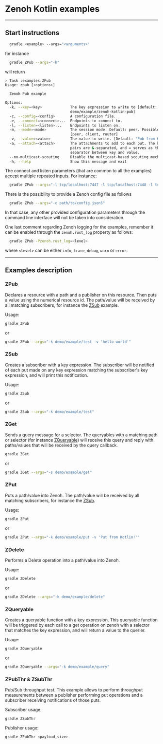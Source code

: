 # Zenoh Kotlin examples

----

## Start instructions



```bash
  gradle <example> --args="<arguments>"
```

for instance

```bash
  gradle ZPub --args="-h"
```

will return
```bash
> Task :examples:ZPub
Usage: zpub [<options>]

  Zenoh Pub example

Options:
  -k, --key=<key>             The key expression to write to [default:
                              demo/example/zenoh-kotlin-pub]
  -c, --config=<config>       A configuration file.
  -e, --connect=<connect>...  Endpoints to connect to.
  -l, --listen=<listen>...    Endpoints to listen on.
  -m, --mode=<mode>           The session mode. Default: peer. Possible values:
                              [peer, client, router]
  -v, --value=<value>         The value to write. [Default: "Pub from Kotlin!"]
  -a, --attach=<attach>       The attachments to add to each put. The key-value
                              pairs are &-separated, and = serves as the
                              separator between key and value.
  --no-multicast-scouting     Disable the multicast-based scouting mechanism.
  -h, --help                  Show this message and exit

```

The connect and listen parameters (that are common to all the examples) accept multiple repeated inputs.
For instance:

```bash
  gradle ZPub --args="-l tcp/localhost:7447 -l tcp/localhost:7448 -l tcp/localhost:7449"
```

There is the possibility to provide a Zenoh config file as follows
```bash
  gradle ZPub --args="-c path/to/config.json5"
```

In that case, any other provided configuration parameters through the command line interface will not be taken into consideration.

One last comment regarding Zenoh logging for the examples, remember it can be enabled through the `zenoh.rust_log` property as follows:

```bash
  gradle ZPub -Pzenoh.rust_log=<level>
```

where `<level>` can be either `info`, `trace`, `debug`, `warn` or `error`.

----

## Examples description

### ZPub

Declares a resource with a path and a publisher on this resource. Then puts a value using the numerical resource id.
The path/value will be received by all matching subscribers, for instance the [ZSub](#zsub) example.

Usage:

```bash
gradle ZPub
```
or
```bash
gradle ZPub --args="-k demo/example/test -v 'hello world'"
```

### ZSub
Creates a subscriber with a key expression.
The subscriber will be notified of each put made on any key expression matching
the subscriber's key expression, and will print this notification.

Usage:

```bash
gradle ZSub
```
or
```bash
gradle ZSub --args="-k demo/example/test"
```

### ZGet

Sends a query message for a selector.
The queryables with a matching path or selector (for instance [ZQueryable](#zqueryable))
will receive this query and reply with paths/values that will be received by the query callback.

```bash
gradle ZGet
```
or

```bash
gradle ZGet --args="-s demo/example/get"
```

### ZPut

Puts a path/value into Zenoh.
The path/value will be received by all matching subscribers, for instance the [ZSub](#zsub).

Usage:

```bash
gradle ZPut
```

or

```bash
gradle ZPut --args="-k demo/example/put -v 'Put from Kotlin!'"
```

### ZDelete
Performs a Delete operation into a path/value into Zenoh.

Usage:

```bash
gradle ZDelete
```

or

```bash
gradle ZDelete --args="-k demo/example/delete"
```

### ZQueryable

Creates a queryable function with a key expression.
This queryable function will be triggered by each call to a get operation on zenoh
with a selector that matches the key expression, and will return a value to the querier.

Usage:

```bash
gradle ZQueryable
```

or

```bash
gradle ZQueryable --args="-k demo/example/query"
```

### ZPubThr & ZSubThr

Pub/Sub throughput test.
This example allows to perform throughput measurements between a publisher performing
put operations and a subscriber receiving notifications of those puts.

Subscriber usage:

```bash
gradle ZSubThr
```

Publisher usage:

```bash
gradle ZPubThr <payload_size>
```
